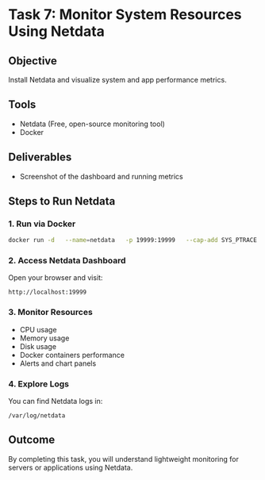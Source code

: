 # Task 7: Monitor System Resources Using Netdata

## Objective
Install Netdata and visualize system and app performance metrics.

## Tools
- Netdata (Free, open-source monitoring tool)
- Docker

## Deliverables
- Screenshot of the dashboard and running metrics

## Steps to Run Netdata

### 1. Run via Docker
```bash
docker run -d   --name=netdata   -p 19999:19999   --cap-add SYS_PTRACE   --security-opt apparmor=unconfined   netdata/netdata
```

### 2. Access Netdata Dashboard
Open your browser and visit:
```
http://localhost:19999
```

### 3. Monitor Resources
- CPU usage
- Memory usage
- Disk usage
- Docker containers performance
- Alerts and chart panels

### 4. Explore Logs
You can find Netdata logs in:
```
/var/log/netdata
```

## Outcome
By completing this task, you will understand lightweight monitoring for servers or applications using Netdata.
